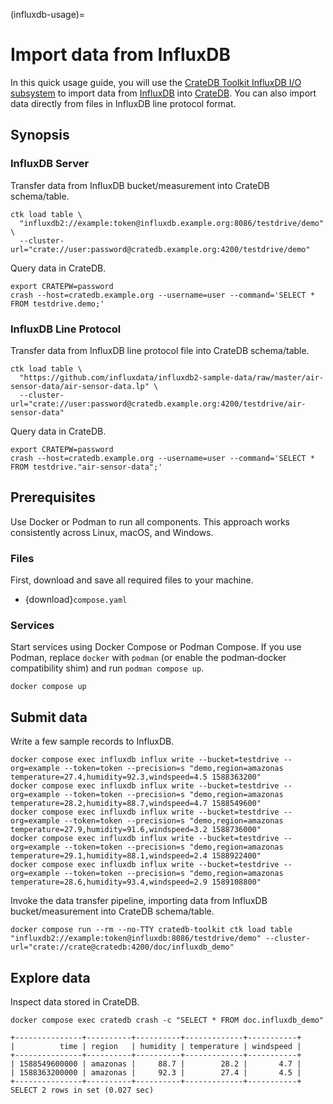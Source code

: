 (influxdb-usage)=
# Import data from InfluxDB

In this quick usage guide, you will use the [CrateDB Toolkit InfluxDB I/O subsystem]
to import data from [InfluxDB] into [CrateDB]. You can also import data directly
from files in InfluxDB line protocol format.

## Synopsis

### InfluxDB Server
Transfer data from InfluxDB bucket/measurement into CrateDB schema/table.
```shell
ctk load table \
  "influxdb2://example:token@influxdb.example.org:8086/testdrive/demo" \
  --cluster-url="crate://user:password@cratedb.example.org:4200/testdrive/demo"
```
Query data in CrateDB.
```shell
export CRATEPW=password
crash --host=cratedb.example.org --username=user --command='SELECT * FROM testdrive.demo;'
```

### InfluxDB Line Protocol
Transfer data from InfluxDB line protocol file into CrateDB schema/table.
```shell
ctk load table \
  "https://github.com/influxdata/influxdb2-sample-data/raw/master/air-sensor-data/air-sensor-data.lp" \
  --cluster-url="crate://user:password@cratedb.example.org:4200/testdrive/air-sensor-data"
```
Query data in CrateDB.
```shell
export CRATEPW=password
crash --host=cratedb.example.org --username=user --command='SELECT * FROM testdrive."air-sensor-data";'
```

## Prerequisites

Use Docker or Podman to run all components. This approach works consistently
across Linux, macOS, and Windows.

### Files

First, download and save all required files to your machine.
- {download}`compose.yaml`

### Services

Start services using Docker Compose or Podman Compose.
If you use Podman, replace `docker` with `podman` (or enable the podman‑docker
compatibility shim) and run `podman compose up`.

```shell
docker compose up
```

## Submit data

Write a few sample records to InfluxDB.
```shell
docker compose exec influxdb influx write --bucket=testdrive --org=example --token=token --precision=s "demo,region=amazonas temperature=27.4,humidity=92.3,windspeed=4.5 1588363200"
docker compose exec influxdb influx write --bucket=testdrive --org=example --token=token --precision=s "demo,region=amazonas temperature=28.2,humidity=88.7,windspeed=4.7 1588549600"
docker compose exec influxdb influx write --bucket=testdrive --org=example --token=token --precision=s "demo,region=amazonas temperature=27.9,humidity=91.6,windspeed=3.2 1588736000"
docker compose exec influxdb influx write --bucket=testdrive --org=example --token=token --precision=s "demo,region=amazonas temperature=29.1,humidity=88.1,windspeed=2.4 1588922400"
docker compose exec influxdb influx write --bucket=testdrive --org=example --token=token --precision=s "demo,region=amazonas temperature=28.6,humidity=93.4,windspeed=2.9 1589108800"
```

Invoke the data transfer pipeline, importing data from
InfluxDB bucket/measurement into CrateDB schema/table.
```shell
docker compose run --rm --no-TTY cratedb-toolkit ctk load table "influxdb2://example:token@influxdb:8086/testdrive/demo" --cluster-url="crate://crate@cratedb:4200/doc/influxdb_demo"
```

## Explore data

Inspect data stored in CrateDB.
```shell
docker compose exec cratedb crash -c "SELECT * FROM doc.influxdb_demo"
```
```psql
+---------------+----------+----------+-------------+-----------+
|          time | region   | humidity | temperature | windspeed |
+---------------+----------+----------+-------------+-----------+
| 1588549600000 | amazonas |     88.7 |        28.2 |       4.7 |
| 1588363200000 | amazonas |     92.3 |        27.4 |       4.5 |
+---------------+----------+----------+-------------+-----------+
SELECT 2 rows in set (0.027 sec)
```


[CrateDB]: https://github.com/crate/crate
[CrateDB Toolkit InfluxDB I/O subsystem]: https://cratedb-toolkit.readthedocs.io/io/influxdb/loader.html
[InfluxDB]: https://github.com/influxdata/influxdb
